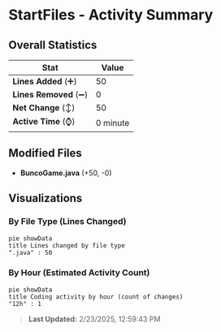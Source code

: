 # StartFiles - Activity Summary 

## Overall Statistics

| Stat                   | Value                                                             |
| ---------------------- | ----------------------------------------------------------------- |
| **Lines Added** (➕)   | 50                                          |
| **Lines Removed** (➖) | 0                                        |
| **Net Change** (↕)    | 50                |
| **Active Time** (⌚)   | 0 minute |


## Modified Files
- **BuncoGame.java** (+50, -0)

## Visualizations

### By File Type (Lines Changed)

```mermaid
pie showData
title Lines changed by file type
".java" : 50
```

### By Hour (Estimated Activity Count)

```mermaid
pie showData
title Coding activity by hour (count of changes)
"12h" : 1
```


> **Last Updated:** 2/23/2025, 12:59:43 PM